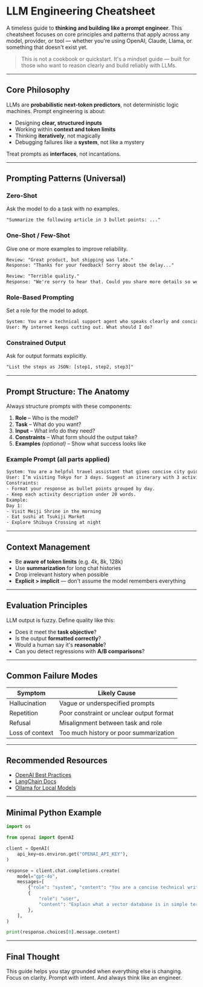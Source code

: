 # LLM Engineering Cheatsheet

A timeless guide to **thinking and building like a prompt engineer**. This cheatsheet focuses on core principles and patterns that apply across any model, provider, or tool — whether you're using OpenAI, Claude, Llama, or something that doesn't exist yet.

> This is not a cookbook or quickstart. It's a mindset guide — built for those who want to reason clearly and build reliably with LLMs.

---

## Core Philosophy

LLMs are **probabilistic next-token predictors**, not deterministic logic machines. Prompt engineering is about:

- Designing **clear, structured inputs**
- Working within **context and token limits**
- Thinking **iteratively**, not magically
- Debugging failures like a **system**, not like a mystery

Treat prompts as **interfaces**, not incantations.

---

## Prompting Patterns (Universal)

### Zero-Shot

Ask the model to do a task with no examples.

```txt
"Summarize the following article in 3 bullet points: ..."
```

### One-Shot / Few-Shot

Give one or more examples to improve reliability.

```txt
Review: "Great product, but shipping was late."
Response: "Thanks for your feedback! Sorry about the delay..."

Review: "Terrible quality."
Response: "We're sorry to hear that. Could you share more details so we can improve?"
```

### Role-Based Prompting

Set a role for the model to adopt.

```txt
System: You are a technical support agent who speaks clearly and concisely.
User: My internet keeps cutting out. What should I do?
```

### Constrained Output

Ask for output formats explicitly.

```txt
"List the steps as JSON: [step1, step2, step3]"
```

---

## Prompt Structure: The Anatomy

Always structure prompts with these components:

1. **Role** – Who is the model?
2. **Task** – What do you want?
3. **Input** – What info do they need?
4. **Constraints** – What form should the output take?
5. **Examples** _(optional)_ – Show what success looks like

### Example Prompt (all parts applied)

```txt
System: You are a helpful travel assistant that gives concise city guides.
User: I’m visiting Tokyo for 3 days. Suggest an itinerary with 3 activities per day.
Constraints:
- Format your response as bullet points grouped by day.
- Keep each activity description under 20 words.
Example:
Day 1:
- Visit Meiji Shrine in the morning
- Eat sushi at Tsukiji Market
- Explore Shibuya Crossing at night
```

---

## Context Management

- Be **aware of token limits** (e.g. 4k, 8k, 128k)
- Use **summarization** for long chat histories
- Drop irrelevant history when possible
- **Explicit > implicit** — don't assume the model remembers everything

---

## Evaluation Principles

LLM output is fuzzy. Define quality like this:

- Does it meet the **task objective**?
- Is the output **formatted correctly**?
- Would a human say it's **reasonable**?
- Can you detect regressions with **A/B comparisons**?

---

## Common Failure Modes

| Symptom         | Likely Cause                             |
| --------------- | ---------------------------------------- |
| Hallucination   | Vague or underspecified prompts          |
| Repetition      | Poor constraint or unclear output format |
| Refusal         | Misalignment between task and role       |
| Loss of context | Too much history or poor summarization   |

---

## Recommended Resources

- [OpenAI Best Practices](https://platform.openai.com/docs/guides/prompt-engineering)
- [LangChain Docs](https://python.langchain.com/docs/introduction)
- [Ollama for Local Models](https://ollama.com)

---

## Minimal Python Example

```python
import os

from openai import OpenAI

client = OpenAI(
    api_key=os.environ.get("OPENAI_API_KEY"),
)

response = client.chat.completions.create(
    model="gpt-4o",
    messages=[
        {"role": "system", "content": "You are a concise technical writer."},
        {
            "role": "user",
            "content": "Explain what a vector database is in simple terms.",
        },
    ],
)

print(response.choices[0].message.content)
```

---

## Final Thought

This guide helps you stay grounded when everything else is changing. Focus on clarity. Prompt with intent. And always think like an engineer.
